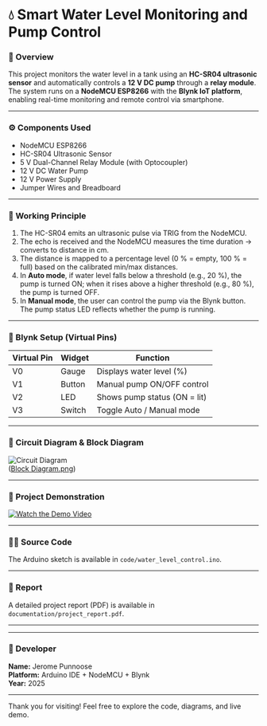 # 💧 Smart Water Level Monitoring and Pump Control

### 📘 Overview  
This project monitors the water level in a tank using an **HC-SR04 ultrasonic sensor** and automatically controls a **12 V DC pump** through a **relay module**. The system runs on a **NodeMCU ESP8266** with the **Blynk IoT platform**, enabling real-time monitoring and remote control via smartphone.

---

### ⚙️ Components Used  
- NodeMCU ESP8266  
- HC-SR04 Ultrasonic Sensor  
- 5 V Dual-Channel Relay Module (with Optocoupler)  
- 12 V DC Water Pump  
- 12 V Power Supply  
- Jumper Wires and Breadboard

---

### 🧠 Working Principle  
1. The HC-SR04 emits an ultrasonic pulse via TRIG from the NodeMCU.  
2. The echo is received and the NodeMCU measures the time duration → converts to distance in cm.  
3. The distance is mapped to a percentage level (0 % = empty, 100 % = full) based on the calibrated min/max distances.  
4. In **Auto mode**, if water level falls below a threshold (e.g., 20 %), the pump is turned ON; when it rises above a higher threshold (e.g., 80 %), the pump is turned OFF.  
5. In **Manual mode**, the user can control the pump via the Blynk button. The pump status LED reflects whether the pump is running.

---

### 📱 Blynk Setup (Virtual Pins)  
| Virtual Pin | Widget       | Function                        |
|-------------|--------------|----------------------------------|
| V0          | Gauge        | Displays water level (%)         |
| V1          | Button       | Manual pump ON/OFF control       |
| V2          | LED          | Shows pump status (ON = lit)     |
| V3          | Switch       | Toggle Auto / Manual mode        |


---

### 📂 Circuit Diagram & Block Diagram  
![Circuit Diagram]([circuit_diagram/circuit_diagram.png](https://github.com/JeromePunnoose/Smart-Water-Level-Monitoring-and-Pump-Control-/blob/3c91c75bf2d92791c2d8c194c8914f45bc6b2843/Circuit%20Diagram.jpeg))  
([Block Diagram.png](https://github.com/JeromePunnoose/Smart-Water-Level-Monitoring-and-Pump-Control-/blob/fe7aee960c46aa4045717afc9d49d9a96d570527/Block%20Diagram.png))

---

### 🎥 Project Demonstration  
[![Watch the Demo Video](https://img.youtube.com/vi/1mVJVF7FysNmHoguVx9TnmTg_7pHMOXsj/0.jpg)](https://drive.google.com/file/d/1mVJVF7FysNmHoguVx9TnmTg_7pHMOXsj/view?usp=drive_link)

---

### 🧑‍💻 Source Code  
The Arduino sketch is available in `code/water_level_control.ino`.

---

### 🧾 Report  
A detailed project report (PDF) is available in `documentation/project_report.pdf`.

---


---

### 🎉 Developer  
**Name:** Jerome Punnoose  
**Platform:** Arduino IDE + NodeMCU + Blynk  
**Year:** 2025

---

Thank you for visiting! Feel free to explore the code, diagrams, and live demo.  

